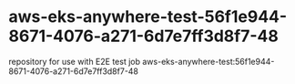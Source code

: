 # aws-eks-anywhere-test-56f1e944-8671-4076-a271-6d7e7ff3d8f7-48
repository for use with E2E test job aws-eks-anywhere-test:56f1e944-8671-4076-a271-6d7e7ff3d8f7-48
